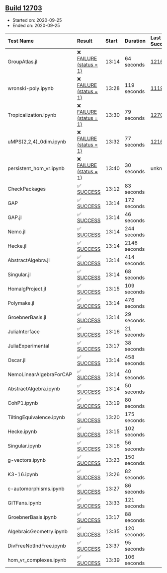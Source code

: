 ## [Build 12703](https://oscarci.mathematik.uni-kl.de/job/oscar/12703/)

* Started on: 2020-09-25
* Ended on: 2020-09-25

| Test Name    | Result | Start | Duration | Last Success | First Failure |
|:-------------|:-------|:------|:---------|:-------------|:--------------|
| GroupAtlas.jl | ❌ [FAILURE (status = 1)](https://oscarci.mathematik.uni-kl.de/job/oscar/12703/artifact/logs/build-12703/GroupAtlas.jl.log) | 13:14 | 64 seconds | [12167](https://oscarci.mathematik.uni-kl.de/job/oscar/12167/) | [12168](https://oscarci.mathematik.uni-kl.de/job/oscar/12168/) |
| wronski-poly.ipynb | ❌ [FAILURE (status = 1)](https://oscarci.mathematik.uni-kl.de/job/oscar/12703/artifact/logs/build-12703/wronski-poly.ipynb.log) | 13:28 | 119 seconds | [11192](https://oscarci.mathematik.uni-kl.de/job/oscar/11192/) | [11193](https://oscarci.mathematik.uni-kl.de/job/oscar/11193/) |
| Tropicalization.ipynb | ❌ [FAILURE (status = 1)](https://oscarci.mathematik.uni-kl.de/job/oscar/12703/artifact/logs/build-12703/Tropicalization.ipynb.log) | 13:30 | 79 seconds | [12702](https://oscarci.mathematik.uni-kl.de/job/oscar/12702/) | [12703](https://oscarci.mathematik.uni-kl.de/job/oscar/12703/) |
| uMPS(2,2,4)_0dim.ipynb | ❌ [FAILURE (status = 1)](https://oscarci.mathematik.uni-kl.de/job/oscar/12703/artifact/logs/build-12703/uMPS-2-2-4-_0dim.ipynb.log) | 13:32 | 77 seconds | [12167](https://oscarci.mathematik.uni-kl.de/job/oscar/12167/) | [12168](https://oscarci.mathematik.uni-kl.de/job/oscar/12168/) |
| persistent_hom_vr.ipynb | ❌ [FAILURE (status = 1)](https://oscarci.mathematik.uni-kl.de/job/oscar/12703/artifact/logs/build-12703/persistent_hom_vr.ipynb.log) | 13:40 | 30 seconds | unknown | unknown |
| CheckPackages | ✅ [SUCCESS](https://oscarci.mathematik.uni-kl.de/job/oscar/12703/artifact/logs/build-12703/CheckPackages.log) | 13:12 | 83 seconds |  |  |
| GAP | ✅ [SUCCESS](https://oscarci.mathematik.uni-kl.de/job/oscar/12703/artifact/logs/build-12703/GAP.log) | 13:14 | 172 seconds |  |  |
| GAP.jl | ✅ [SUCCESS](https://oscarci.mathematik.uni-kl.de/job/oscar/12703/artifact/logs/build-12703/GAP.jl.log) | 13:14 | 46 seconds |  |  |
| Nemo.jl | ✅ [SUCCESS](https://oscarci.mathematik.uni-kl.de/job/oscar/12703/artifact/logs/build-12703/Nemo.jl.log) | 13:14 | 244 seconds |  |  |
| Hecke.jl | ✅ [SUCCESS](https://oscarci.mathematik.uni-kl.de/job/oscar/12703/artifact/logs/build-12703/Hecke.jl.log) | 13:14 | 2146 seconds |  |  |
| AbstractAlgebra.jl | ✅ [SUCCESS](https://oscarci.mathematik.uni-kl.de/job/oscar/12703/artifact/logs/build-12703/AbstractAlgebra.jl.log) | 13:14 | 414 seconds |  |  |
| Singular.jl | ✅ [SUCCESS](https://oscarci.mathematik.uni-kl.de/job/oscar/12703/artifact/logs/build-12703/Singular.jl.log) | 13:14 | 68 seconds |  |  |
| HomalgProject.jl | ✅ [SUCCESS](https://oscarci.mathematik.uni-kl.de/job/oscar/12703/artifact/logs/build-12703/HomalgProject.jl.log) | 13:15 | 109 seconds |  |  |
| Polymake.jl | ✅ [SUCCESS](https://oscarci.mathematik.uni-kl.de/job/oscar/12703/artifact/logs/build-12703/Polymake.jl.log) | 13:14 | 476 seconds |  |  |
| GroebnerBasis.jl | ✅ [SUCCESS](https://oscarci.mathematik.uni-kl.de/job/oscar/12703/artifact/logs/build-12703/GroebnerBasis.jl.log) | 13:14 | 29 seconds |  |  |
| JuliaInterface | ✅ [SUCCESS](https://oscarci.mathematik.uni-kl.de/job/oscar/12703/artifact/logs/build-12703/JuliaInterface.log) | 13:16 | 21 seconds |  |  |
| JuliaExperimental | ✅ [SUCCESS](https://oscarci.mathematik.uni-kl.de/job/oscar/12703/artifact/logs/build-12703/JuliaExperimental.log) | 13:17 | 38 seconds |  |  |
| Oscar.jl | ✅ [SUCCESS](https://oscarci.mathematik.uni-kl.de/job/oscar/12703/artifact/logs/build-12703/Oscar.jl.log) | 13:14 | 458 seconds |  |  |
| NemoLinearAlgebraForCAP | ✅ [SUCCESS](https://oscarci.mathematik.uni-kl.de/job/oscar/12703/artifact/logs/build-12703/NemoLinearAlgebraForCAP.log) | 13:14 | 40 seconds |  |  |
| AbstractAlgebra.ipynb | ✅ [SUCCESS](https://oscarci.mathematik.uni-kl.de/job/oscar/12703/artifact/logs/build-12703/AbstractAlgebra.ipynb.log) | 13:14 | 50 seconds |  |  |
| CohP1.ipynb | ✅ [SUCCESS](https://oscarci.mathematik.uni-kl.de/job/oscar/12703/artifact/logs/build-12703/CohP1.ipynb.log) | 13:19 | 80 seconds |  |  |
| TiltingEquivalence.ipynb | ✅ [SUCCESS](https://oscarci.mathematik.uni-kl.de/job/oscar/12703/artifact/logs/build-12703/TiltingEquivalence.ipynb.log) | 13:20 | 175 seconds |  |  |
| Hecke.ipynb | ✅ [SUCCESS](https://oscarci.mathematik.uni-kl.de/job/oscar/12703/artifact/logs/build-12703/Hecke.ipynb.log) | 13:15 | 102 seconds |  |  |
| Singular.ipynb | ✅ [SUCCESS](https://oscarci.mathematik.uni-kl.de/job/oscar/12703/artifact/logs/build-12703/Singular.ipynb.log) | 13:16 | 56 seconds |  |  |
| g-vectors.ipynb | ✅ [SUCCESS](https://oscarci.mathematik.uni-kl.de/job/oscar/12703/artifact/logs/build-12703/g-vectors.ipynb.log) | 13:23 | 150 seconds |  |  |
| K3-16.ipynb | ✅ [SUCCESS](https://oscarci.mathematik.uni-kl.de/job/oscar/12703/artifact/logs/build-12703/K3-16.ipynb.log) | 13:26 | 82 seconds |  |  |
| c-automorphisms.ipynb | ✅ [SUCCESS](https://oscarci.mathematik.uni-kl.de/job/oscar/12703/artifact/logs/build-12703/c-automorphisms.ipynb.log) | 13:27 | 86 seconds |  |  |
| GITFans.ipynb | ✅ [SUCCESS](https://oscarci.mathematik.uni-kl.de/job/oscar/12703/artifact/logs/build-12703/GITFans.ipynb.log) | 13:33 | 121 seconds |  |  |
| GroebnerBasis.ipynb | ✅ [SUCCESS](https://oscarci.mathematik.uni-kl.de/job/oscar/12703/artifact/logs/build-12703/GroebnerBasis.ipynb.log) | 13:17 | 88 seconds |  |  |
| AlgebraicGeometry.ipynb | ✅ [SUCCESS](https://oscarci.mathematik.uni-kl.de/job/oscar/12703/artifact/logs/build-12703/AlgebraicGeometry.ipynb.log) | 13:35 | 120 seconds |  |  |
| DivFreeNotIndFree.ipynb | ✅ [SUCCESS](https://oscarci.mathematik.uni-kl.de/job/oscar/12703/artifact/logs/build-12703/DivFreeNotIndFree.ipynb.log) | 13:37 | 95 seconds |  |  |
| hom_vr_complexes.ipynb | ✅ [SUCCESS](https://oscarci.mathematik.uni-kl.de/job/oscar/12703/artifact/logs/build-12703/hom_vr_complexes.ipynb.log) | 13:39 | 106 seconds |  |  |
